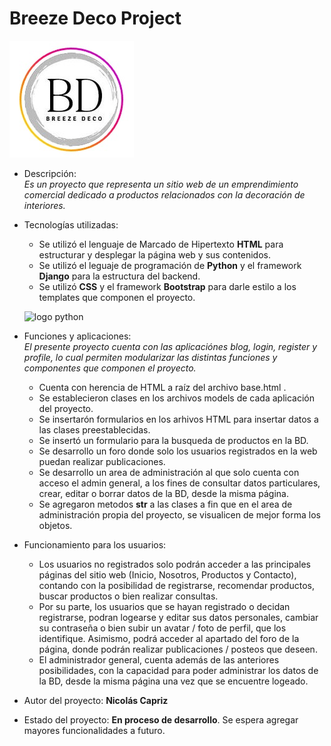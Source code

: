 # Breeze Deco Project

![logo](BreezeDecoba/blog/static/blog/assets/img/logo.jpg "Logo Project")

* Descripción:<br>
	*Es un proyecto que representa un sitio web de un emprendimiento comercial dedicado a productos relacionados con la decoración de interiores.*

* Tecnologías utilizadas:<br>
    - Se utilizó el lenguaje de Marcado de Hipertexto **HTML** para estructurar y desplegar la página web y sus contenidos.
	- Se utilizó el leguaje de programación de **Python** y el framework **Django** para la estructura del backend.
	- Se utilizó **CSS** y el framework **Bootstrap** para darle estilo a los templates que componen el proyecto.

    ![logo python](https://fiverr-res.cloudinary.com/images/q_auto,f_auto/gigs/103951771/original/ae1c0fe2509aeed62fb1b5f24aa94466227a25a7/do-anything-related-to-python-django.png)

* Funciones y aplicaciones:<br>
	 *El presente proyecto cuenta con las aplicaciónes blog, login, register y profile, lo cual permiten modularizar las distintas funciones y componentes que componen el proyecto.*
	- Cuenta con herencia de HTML a raíz del archivo base.html .
	- Se establecieron clases en los archivos models de cada aplicación del proyecto.
	- Se insertarón formularios en los arhivos HTML para insertar datos a las clases preestablecidas.
	- Se insertó un formulario para  la busqueda de productos en la BD.
	- Se desarrollo un foro donde solo los usuarios registrados en la web puedan realizar publicaciones.
	- Se desarrollo un area de administración al que solo cuenta con acceso el admin general, a los fines de consultar datos particulares, crear, editar o borrar datos de la BD, desde la misma página.
	- Se agregaron metodos __str__ a las clases a fin que en el area de administración propia del proyecto, se visualicen de mejor forma los objetos.



* Funcionamiento para los usuarios:
	* Los usuarios no registrados solo podrán acceder a las principales páginas del sitio web (Inicio, Nosotros, Productos y Contacto), contando con la posibilidad de registrarse, recomendar productos, buscar productos o bien realizar consultas.
	* Por su parte, los usuarios que se hayan registrado o decidan registrarse, podran logearse y editar sus datos personales, cambiar su contraseña o bien subir un avatar / foto de perfil, que los identifique. Asimismo, podrá acceder al apartado del foro de la página, donde podrán realizar publicaciones / posteos que deseen.
	* El administrador general, cuenta además de las anteriores posibilidades, con la capacidad para poder administrar los datos de la BD, desde la misma página una vez que se encuentre logeado.



* Autor del proyecto:
	**Nicolás Capriz**

* Estado del proyecto:
	**En proceso de desarrollo**. Se espera agregar mayores funcionalidades a futuro.